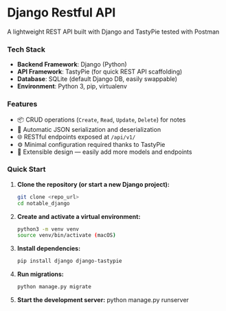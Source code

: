 # Django Restful API
A lightweight REST API built with Django and TastyPie tested with Postman

### Tech Stack
- **Backend Framework**: Django (Python)  
- **API Framework**: TastyPie (for quick REST API scaffolding)  
- **Database**: SQLite (default Django DB, easily swappable)  
- **Environment**: Python 3, pip, virtualenv  

### Features
- 📦 CRUD operations (`Create`, `Read`, `Update`, `Delete`) for notes  
- 🔄 Automatic JSON serialization and deserialization  
- 🌐 RESTful endpoints exposed at `/api/v1/`  
- ⚙️ Minimal configuration required thanks to TastyPie  
- 📝 Extensible design — easily add more models and endpoints  

### Quick Start

1. **Clone the repository (or start a new Django project):**
   ```bash
   git clone <repo_url>
   cd notable_django
   ```
2. **Create and activate a virtual environment:**
   ```bash
   python3 -m venv venv
   source venv/bin/activate (macOS)
   ```
4. **Install dependencies:**
   ```bash
   pip install django django-tastypie
   ```
5. **Run migrations:**
   ```bash
   python manage.py migrate
   ```
6. **Start the development server:**
   python manage.py runserver


